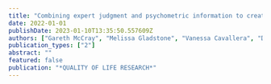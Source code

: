 ```yaml
---
title: "Combining expert judgment and psychometric information to create the Global Scale for Early Development (GSED)"
date: 2022-01-01
publishDate: 2023-01-10T13:35:50.557609Z
authors: ["Gareth McCray", "Melissa Gladstone", "Vanessa Cavallera", "Dana Mccoy", "Marcus Waldman", "Iris Eekhout", "Stef van Buuren", "Mag-Dalena Janus", "Patricia Kariger", "Maureen Black", " others"]
publication_types: ["2"]
abstract: ""
featured: false
publication: "*QUALITY OF LIFE RESEARCH*"
---
```


